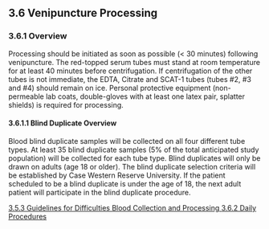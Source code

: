 ## 3.6 Venipuncture Processing

### 3.6.1 Overview

Processing should be initiated as soon as possible (< 30 minutes) following venipuncture.  The red-topped serum tubes must stand at room temperature for at least 40 minutes before centrifugation. If centrifugation of the other tubes is not immediate, the EDTA, Citrate and SCAT-1 tubes (tubes #2, #3 and #4) should remain on ice.   Personal protective equipment (non-permeable lab coats, double-gloves with at least one latex pair, splatter shields) is required for processing.

#### 3.6.1.1 Blind Duplicate Overview

Blood blind duplicate samples will be collected on all four different tube types.  At least 35 blind duplicate samples (5% of the total anticipated study population) will be collected for each tube type.   Blind duplicates will only be drawn on adults (age 18 or older).  The blind duplicate selection criteria will be established by Case Western Reserve University.  If the patient scheduled to be a blind duplicate is under the age of 18, the next adult patient will participate in the blind duplicate procedure.


<div class="center">
<div class="btn-group">
  <a href=":pages_path:/manuals/blood-collection-processing/3-05-03-guidelines-for-difficulties.md" class="btn btn-default">
    <span class="glyphicon glyphicon-chevron-left"></span>
    3.5.3 Guidelines for Difficulties
  </a>

  <a href=":pages_path:/manuals/blood-collection-processing" class="btn btn-default">
    <span class="glyphicon glyphicon-chevron-up"></span>
    Blood Collection and Processing
  </a>

  <a href=":pages_path:/manuals/blood-collection-processing/3-06-02-daily-procedures.md" class="btn btn-success">
    3.6.2 Daily Procedures
    <span class="glyphicon glyphicon-chevron-right"></span>
  </a>
</div>
</div>
